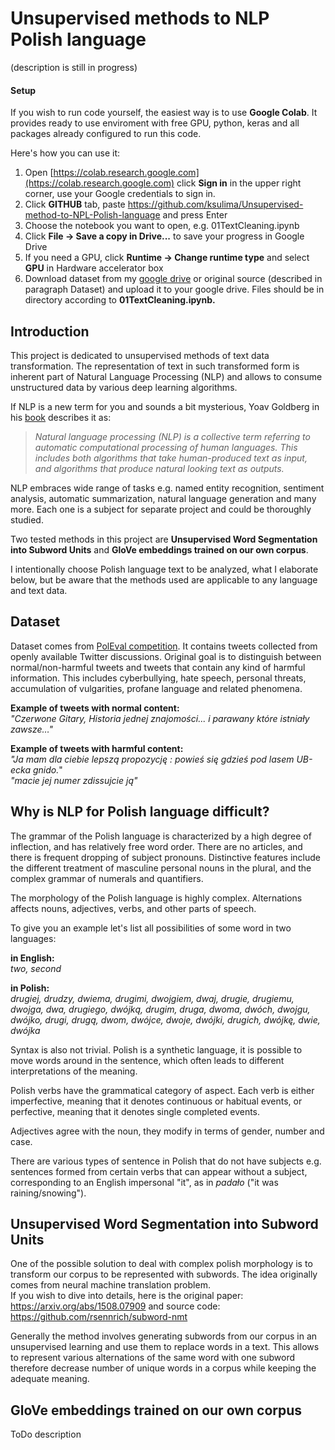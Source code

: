 # Unsupervised methods to NLP Polish language 
(description is still in progress)

#### Setup

If you wish to run code yourself, the easiest way is to use **Google Colab**. It provides ready to use enviroment with free GPU, python, keras and all packages already configured to run this code.

Here's how you can use it:

1. Open [https://colab.research.google.com](https://colab.research.google.com) click **Sign in** in the upper right corner, use your Google credentials to sign in.
2. Click **GITHUB** tab, paste https://github.com/ksulima/Unsupervised-method-to-NPL-Polish-language and press Enter
3. Choose the notebook you want to open, e.g. 01TextCleaning.ipynb
4. Click **File -> Save a copy in Drive...** to save your progress in Google Drive
5. If you need a GPU, click **Runtime -> Change runtime type** and select **GPU** in Hardware accelerator box
6. Download dataset from my [google drive](https://drive.google.com/drive/folders/1F41MZVPitnya9xE4goWDpw_wVHqqNxLG) or original source (described in paragraph Dataset) and upload it to your google drive. Files should be in directory according to **01TextCleaning.ipynb.**




## Introduction

This project is dedicated to unsupervised methods of text data transformation. The representation of text in such transformed form is inherent part of Natural Language Processing (NLP) and allows to consume unstructured data by various deep learning algorithms.

If NLP is a new term for you and sounds a bit mysterious, Yoav Goldberg in his [book](https://www.amazon.com/Language-Processing-Synthesis-Lectures-Technologies/dp/1627052984) describes it as:

>_Natural language processing (NLP) is a collective term referring to automatic computational processing of human languages. This includes both algorithms that take human-produced text as input, and algorithms that produce natural looking text as outputs._

NLP embraces wide range of tasks e.g. named entity recognition, sentiment analysis, automatic summarization, natural language generation and many more. Each one is a subject for separate project and could be thoroughly studied. 


Two tested methods in this project are **Unsupervised Word Segmentation into Subword Units** and **GloVe embeddings trained on our own corpus**.

I intentionally choose Polish language text to be analyzed, what I elaborate below, but be aware that the methods used are applicable to any language and text data.


## Dataset
Dataset comes from [PolEval competition](http://poleval.pl/tasks/task6). It contains tweets collected from openly available Twitter discussions. Original goal is to distinguish between normal/non-harmful tweets and tweets that contain any kind of harmful information. This includes cyberbullying, hate speech, personal threats, accumulation of vulgarities, profane language and related phenomena. 


**Example of tweets with normal content:**<br>
_"Czerwone Gitary, Historia jednej znajomości... i parawany które istniały zawsze…"_

**Example of tweets with harmful content:**<br>
_"Ja mam dla ciebie lepszą propozycję : powieś się gdzieś pod lasem UB-ecka gnido._"<br>
_"macie jej numer zdissujcie ją"_

## Why is NLP for Polish language difficult?

The grammar of the Polish language is characterized by a high degree of inflection, and has relatively free word order. There are no articles, and there is frequent dropping of subject pronouns. Distinctive features include the different treatment of masculine personal nouns in the plural, and the complex grammar of numerals and quantifiers.

The morphology of the Polish language is highly complex. Alternations affects nouns, adjectives, verbs, and other parts of speech. 

To give you an example let's list all possibilities of some word in two languages:<br>

**in English:**<br>
_two, second_<br>

**in Polish:**<br>
_drugiej, drudzy, dwiema, drugimi, dwojgiem, dwaj, drugie, drugiemu, dwojga, dwa, drugiego, dwójką, drugim, druga, dwoma, dwóch, dwojgu, dwójko, drugi, drugą, dwom, dwójce, dwoje, dwójki, drugich, dwójkę, dwie, dwójka_

Syntax is also not trivial. Polish is a synthetic language, it is possible to move words around in the sentence, which often leads to different interpretations of the meaning.

Polish verbs have the grammatical category of aspect. Each verb is either imperfective, meaning that it denotes continuous or habitual events, or perfective, meaning that it denotes single completed events.

Adjectives agree with the noun, they modify in terms of gender, number and case. 

There are various types of sentence in Polish that do not have subjects e.g. sentences formed from certain verbs that can appear without a subject, corresponding to an English impersonal "it", as in _padało_ ("it was raining/snowing").


## Unsupervised Word Segmentation into Subword Units

One of the possible solution to deal with complex polish morphology is to transform our corpus to be represented with subwords. The idea originally comes from neural machine translation problem.<br>
If you wish to dive into details, here is the original paper: https://arxiv.org/abs/1508.07909 and source code: https://github.com/rsennrich/subword-nmt <br>

Generally the method involves generating subwords from our corpus in an unsupervised learning and use them to replace words in a text. This allows to represent various alternations of the same word with one subword therefore decrease number of unique words in a corpus while keeping the adequate meaning. 



## GloVe embeddings trained on our own corpus
ToDo description
